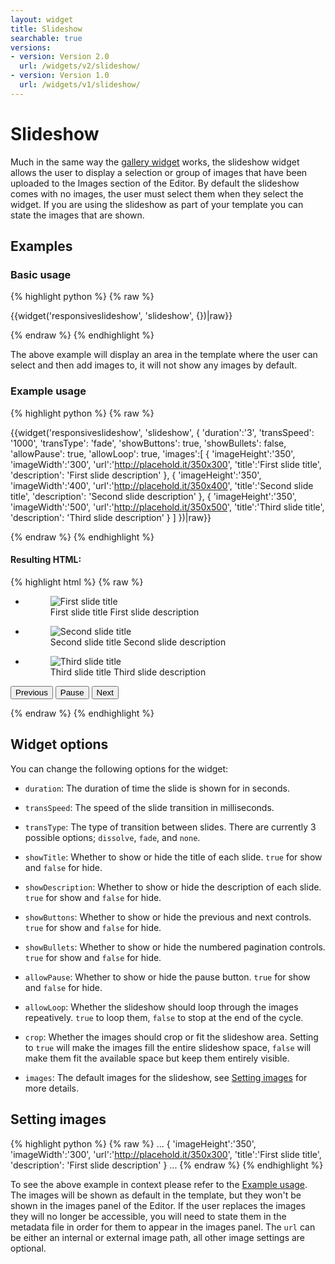 ```yaml
---
layout: widget
title: Slideshow
searchable: true
versions:
- version: Version 2.0
  url: /widgets/v2/slideshow/
- version: Version 1.0
  url: /widgets/v1/slideshow/
---
```


# Slideshow

Much in the same way the [gallery widget](/widgets/v2/gallery/) works, the slideshow widget allows the user to display a selection or group of images that have been uploaded to the Images section of the Editor. By default the slideshow comes with no images, the user must select them when they select the widget. If you are using the slideshow as part of your template you can state the images that are shown.

## Examples

### Basic usage

{% highlight python %}
{% raw %}

{{widget('responsiveslideshow', 'slideshow', {})|raw}}

{% endraw %}
{% endhighlight %}

The above example will display an area in the template where the user can select and then add images to, it will not show any images by default.

### Example usage

{% highlight python %}
{% raw %}

{{widget('responsiveslideshow', 'slideshow', {
  'duration':'3',
  'transSpeed': '1000',
  'transType': 'fade',
  'showButtons': true,
  'showBullets': false,
  'allowPause': true,
  'allowLoop': true,
  'images':[
  {
      'imageHeight':'350',
      'imageWidth':'300',
      'url':'http://placehold.it/350x300',
      'title':'First slide title',
      'description': 'First slide description'
    },
  {
      'imageHeight':'350',
      'imageWidth':'400',
      'url':'http://placehold.it/350x400',
      'title':'Second slide title',
      'description': 'Second slide description'
    },
  {
      'imageHeight':'350',
      'imageWidth':'500',
      'url':'http://placehold.it/350x500',
      'title':'Third slide title',
      'description': 'Third slide description'
    }
  ]
})|raw}}

{% endraw %}
{% endhighlight %}

#### Resulting HTML:

{% highlight html %}
{% raw %}

<div id="page-zones__template-widgets__responsiveslideshow-slideshow" class="widget  widget--template-widget" data-widget-type="responsiveslideshow">
  <div class="bk-responsiveslideshow  responsiveslideshow  widget__responsiveslideshow">
    <ul class="slides-list  responsiveslideshow__slides-list  contain">
      <li data-ref="0" class="slide-item  responsiveslideshow__slide-item  responsiveslideshow-image-item  js-responsiveslideshow-image-item  current">
        <figure class="figure  responsiveslideshow__figure  portrait">
          <img class="image  responsiveslideshow__image  js-responsiveslideshow-image" src="//placehold.it/350x300" alt="First slide title">
          <figcaption class="caption  responsiveslideshow__caption">
            <span class="image-title  responsiveslideshow__image-title">First slide title</span>
            <span class="image-description  responsiveslideshow__image-description">First slide description</span>
          </figcaption>
        </figure>
      </li>
      <li data-ref="1" class="slide-item  responsiveslideshow__slide-item  responsiveslideshow-image-item  js-responsiveslideshow-image-item">
        <figure class="figure  responsiveslideshow__figure  landscape">
          <img class="image  responsiveslideshow__image  js-responsiveslideshow-image" src="//placehold.it/350x400" alt="Second slide title">
          <figcaption class="caption  responsiveslideshow__caption">
            <span class="image-title  responsiveslideshow__image-title">Second slide title</span>
            <span class="image-description  responsiveslideshow__image-description">Second slide description</span>
          </figcaption>
        </figure>
      </li>
      <li data-ref="2" class="slide-item  responsiveslideshow__slide-item  responsiveslideshow-image-item  js-responsiveslideshow-image-item">
        <figure class="figure  responsiveslideshow__figure  landscape">
          <img class="image  responsiveslideshow__image  js-responsiveslideshow-image" src="//placehold.it/350x500" alt="Third slide title">
          <figcaption class="caption  responsiveslideshow__caption">
            <span class="image-title  responsiveslideshow__image-title">Third slide title</span>
            <span class="image-description  responsiveslideshow__image-description">Third slide description</span>
          </figcaption>
        </figure>
      </li>
    </ul>
    <nav class="slide-navigation  responsiveslideshow__slide-navigation">
      <button class="previous-button  button  icon  icon--previous  responsiveslideshow__previous-button js-btn-prev js-slide-ctrl" data-ref="2">
        <span class="control-text  responsiveslideshow__control-text">Previous</span>
      </button>
      <button class="pause-toggle  button  icon  icon--pause  responsiveslideshow__pause-toggle js-btn-play">
        <span class="control-text  responsiveslideshow__control-text">Pause</span>
      </button>
      <button class="next-button  button  icon  icon--next  responsiveslideshow__next-button js-btn-next js-slide-ctrl" data-ref="2">
        <span class="control-text  responsiveslideshow__control-text">Next</span>
      </button>
    </nav>
  </div>
</div>

{% endraw %}
{% endhighlight %}

## Widget options

You can change the following options for the widget:

* `duration`: The duration of time the slide is shown for in seconds.

* `transSpeed`: The speed of the slide transition in milliseconds.

* `transType`: The type of transition between slides. There are currently 3 possible options; `dissolve`, `fade`, and `none`.

* `showTitle`: Whether to show or hide the title of each slide. `true` for show and `false` for hide.

* `showDescription`: Whether to show or hide the description of each slide. `true` for show and `false` for hide.

* `showButtons`: Whether to show or hide the previous and next controls. `true` for show and `false` for hide.

* `showBullets`: Whether to show or hide the numbered pagination controls. `true` for show and `false` for hide.

* `allowPause`: Whether to show or hide the pause button. `true` for show and `false` for hide.

* `allowLoop`: Whether the slideshow should loop through the images repeatively. `true` to loop them, `false` to stop at the end of the cycle.

* `crop`: Whether the images should crop or fit the slideshow area. Setting to `true` will make the images fill the entire slideshow space, `false` will make them fit the available space but keep them entirely visible.

* `images`: The default images for the slideshow, see [Setting images](#setting-images) for more details.

## Setting images

{% highlight python %}
{% raw %}
...
{
  'imageHeight':'350',
  'imageWidth':'300',
  'url':'http://placehold.it/350x300',
  'title':'First slide title',
  'description': 'First slide description'
}
...
{% endraw %}
{% endhighlight %}

To see the above example in context please refer to the [Example usage](#example-usage). The images will be shown as default in the template, but they won't be shown in the images panel of the Editor. If the user replaces the images they will no longer be accessible, you will need to state them in the metadata file in order for them to appear in the images panel. The `url` can be either an internal or external image path, all other image settings are optional.
